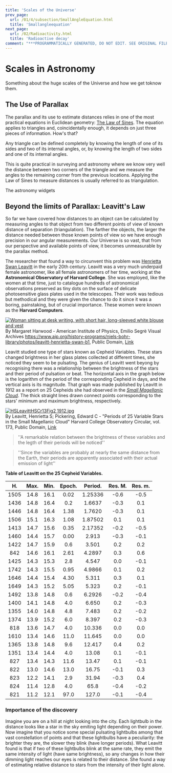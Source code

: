 ```yaml
---
title: 'Scales of the Universe'
prev_page:
  url: /01/4/subsection/SmallAngleEquation.html
  title: 'Smallangleequation'
next_page:
  url: /02/Radioactivity.html
  title: 'Radioactive decay'
comment: "***PROGRAMMATICALLY GENERATED, DO NOT EDIT. SEE ORIGINAL FILES IN /content***"
---
```

# Scales in Astronomy

Something about the huge scales of the Universe and how we get toknow them.

## The Use of Parallax

The parallax and its use to estimate distances relies in one of the most practical equations in Euclidean geometry: [The Law of Sines](https://en.wikipedia.org/wiki/Law_of_sines). The equation applies to triangles and, coincidentally enough, it depends on just three pieces of information. How's that?

Any triangle can be defined completely by knowing the length of one of its sides and two of its internal angles, or, by knowing the length of two sides and one of its internal angles.

This is quite practical in surveying and astronomy where we know very well the distance between two corners of the triangle and we measure the angles to the remaining corner from the previous locations. Applying the Law of Sines to measure distances is usually referred to as triangulation. 

The astronomy widgets


## Beyond the limits of Parallax: Leavitt's Law

So far we have covered how distances to an object can be calculated by measuring angles to that object from two different points of view of known distance of separation (triangulation).  The farther the objects, the larger the distance needed between those known points of view so we have enough precision in our angular measurements. Our Universe is so vast, that from our perspective and available points of view, it becomes unmeasurable by the parallax method. 

The researcher that found a way to circunvent this problem was [Henrietta Swan Leavitt](https://www.youtube.com/watch?v=rrwq_-pKd2Q) in the early 20th century.  Leavitt was a very much underpaid female astronomer, like all female astronomers of her time, working at the **Astronomical Observatory of Harvard College**.  She was employed, like the women at that time, just to catalogue hundreds of astronomical observations preserved as tiny dots on the surface of delicate photosensitive glass plates used in the telescopes.  Their work was tedious but methodical and they were given the chance to do it since it was a boring, painstaking, but of crucial importance. These women were known as the **Harvard Computers**.

<p><a href="https://commons.wikimedia.org/wiki/File:Leavitt_henrietta_b1.jpg#/media/File:Leavitt_henrietta_b1.jpg"><img src="https://upload.wikimedia.org/wikipedia/commons/4/46/Leavitt_henrietta_b1.jpg" alt="Woman sitting at desk writing, with short hair, long-sleeved white blouse and vest"></a><br>By Margaret Harwood - American Institute of Physics, Emilio Segrè Visual Archives <a rel="nofollow" class="external free" href="https://www.aip.org/history-programs/niels-bohr-library/photos/leavitt-henrietta-swan-b1">https://www.aip.org/history-programs/niels-bohr-library/photos/leavitt-henrietta-swan-b1</a>, Public Domain, <a href="https://commons.wikimedia.org/w/index.php?curid=23861613">Link</a></p>

Leavitt studied one type of stars known as Cepheid Variables.  These stars changed brightness in her glass plates collected at different times, she noticed they seem to be pulsating.  The genius of Leavitt went beyong by recognising there was a relationship between the brightness of the stars and their period of pulsation or beat. The horizontal axis in the graph below is the logarithm of the period of the corresponding Cepheid in days, and the vertical axis is its magnitude. That graph was made published by Leavitt in 1912 as a report on 25 Cepheids she had observed in the [*Small Magellanic Cloud*](http://astronomy.swin.edu.au/cosmos/S/Small+Magellanic+Cloud). The thick straight lines drawn connect points corresponding to the stars' minimum and maximum brightness, respectively.

<p><a href="https://commons.wikimedia.org/wiki/File:HSLeavittHSCr13Fig2_1912.jpg#/media/File:HSLeavittHSCr13Fig2_1912.jpg"><img src="https://upload.wikimedia.org/wikipedia/commons/9/97/HSLeavittHSCr13Fig2_1912.jpg" alt="HSLeavittHSCr13Fig2 1912.jpg"></a><br>By Leavitt, Henrietta S; Pickering, Edward C - "Periods of 25 Variable Stars in the Small Magellanic Cloud" Harvard College Observatory Circular, vol. 173, Public Domain, <a href="https://commons.wikimedia.org/w/index.php?curid=34747012">Link</a></p>

> ''A remarkable relation between the brightness of these variables and the legth of their periods will be noticed''

> ''Since the variables are probably at nearly the same distance from the Earth, their periods are apparently associated with their actual emission of light''

**Table of Leavitt on the 25 Cepheid Variables.** 

|  H.  | Max. | Min. | Epoch. | Period. | Res. M. | Res. m. |
|:----:|:----:|:----:|:------:|:-------:|:-------:|:-------:|
| 1505 | 14.8 | 16.1 |  0.02  | 1.25336 |   -0.6  |   -0.5  |
| 1436 | 14.8 | 16.4 |   0.2  |  1.6637 |   -0.3  |   0.1   |
| 1446 | 14.8 | 16.4 |  1.38  |  1.7620 |   -0.3  |   0.1   |
| 1506 | 15.1 | 16.3 |  1.08  | 1.87502 |   0.1   |   0.1   |
| 1413 | 14.7 | 15.6 |  0.35  | 2.17352 |   -0.2  |   -0.5  |
| 1460 | 14.4 | 15.7 |  0.00  |  2.913  |   -0.3  |   -0.1  |
| 1422 | 14.7 | 15.9 |   0.6  |  3.501  |   0.2   |   0.2   |
|  842 | 14.6 | 16.1 |  2.61  |  4.2897 |   0.3   |   0.6   |
| 1425 | 14.3 | 15.3 |   2.8  |  4.547  |   0.0   |   -0.1  |
| 1742 | 14.3 | 15.5 |  0.95  |  4.9866 |   0.1   |   0.2   |
| 1646 | 14.4 | 15.4 |  4.30  |  5.311  |   0.3   |   0.1   |
| 1649 | 14.3 | 15.2 |  5.05  |  5.323  |   0.2   |   -0.1  |
| 1492 | 13.8 | 14.8 |   0.6  |  6.2926 |   -0.2  |   -0.4  |
| 1400 | 14.1 | 14.8 |   4.0  |  6.650  |   0.2   |   -0.3  |
| 1355 | 14.0 | 14.8 |   4.8  |  7.483  |   0.2   |   -0.2  |
| 1374 | 13.9 | 15.2 |   6.0  |  8.397  |   0.2   |   -0.3  |
|  818 | 13.6 | 14.7 |   4.0  |  10.336 |   0.0   |   0.0   |
| 1610 | 13.4 | 14.6 |  11.0  |  11.645 |   0.0   |   0.0   |
| 1365 | 13.8 | 14.8 |   9.6  |  12.417 |   0.4   |   0.2   |
| 1351 | 13.4 | 14.4 |   4.0  |  13.08  |   0.1   |   -0.1  |
|  827 | 13.4 | 14.3 |  11.6  |  13.47  |   0.1   |   -0.1  |
|  822 | 13.0 | 14.6 |  13.0  |  16.75  |   -0.1  |   0.3   |
|  823 | 12.2 | 14.1 |   2.9  |  31.94  |   -0.3  |   0.4   |
|  824 | 11.4 | 12.8 |   4.0  |   65.8  |   -0.4  |   -0.2  |
|  821 | 11.2 | 12.1 |  97.0  |  127.0  |   -0.1  |   -0.4  |


### Importance of the discovery

Imagine you are on a hill at night looking into the city.  Each lightbulb in the distance looks like a star in the sky emiting light depending on their power.  Now imagine that you notice some special pulsating lightbulbs among that vast constellation of points and that these lightbulbs have a peculiarity: the brighter they are, the slower they blink (have longer periods).  What Leavitt found is that if two of these lightbulbs blink at the same rate, they emit the same intensity of light (have same brightness), so any changes in how their dimming light reaches our eyes is related to their distance.  She found a way of estimating relative distance to stars from the intensity of their light alone. 

